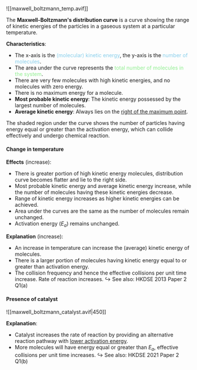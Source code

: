 ![[maxwell_boltzmann_temp.avif]]

The **Maxwell-Boltzmann's distribution curve** is a curve showing the range of kinetic energies of the particles in a gaseous system at a particular temperature.

**Characteristics**:
- The x-axis is the <span style="color: skyblue">(molecular) kinetic energy</span>, the y-axis is the <span style="color: skyblue">number of molecules</span>.
- The area under the curve represents the <span style="color: lightgreen">total number of molecules in the system</span>.
- There are very few molecules with high kinetic energies, and no molecules with zero energy.
- There is no maximum energy for a molecule.
- **Most probable kinetic energy**: The kinetic energy possessed by the largest number of molecules.
- **Average kinetic energy**: Always lies on the <u>right of the maximum point</u>.

The shaded region under the curve shows the number of particles having energy equal or greater than the activation energy, which can collide effectively and undergo chemical reaction.

#### Change in temperature
**Effects** (increase):
- There is greater portion of high kinetic energy molecules, distribution curve becomes flatter and lie to the right side.
- Most probable kinetic energy and average kinetic energy increase, while the number of molecules having these kinetic energies decrease.
- Range of kinetic energy increases as higher kinetic energies can be achieved.
- Area under the curves are the same as the number of molecules remain unchanged.
- Activation energy ($E_a$) remains unchanged.

**Explanation** (increase):
- An increase in temperature can increase the (average) kinetic energy of molecules.
- There is a larger portion of molecules having kinetic energy equal to or greater than activation energy.
- The collision frequency and hence the effective collisions per unit time increase. Rate of reaction increases.
↪️ See also: HKDSE 2013 Paper 2 Q1(a)

#### Presence of catalyst
![[maxwell_boltzmann_catalyst.avif|450]]

**Explanation**:
- Catalyst increases the rate of reaction by providing an alternative reaction pathway with <u>lower activation energy</u>.
- More molecules will have energy equal or greater than $E_a$, effective collisions per unit time increases.
↪️ See also: HKDSE 2021 Paper 2 Q1(b)
